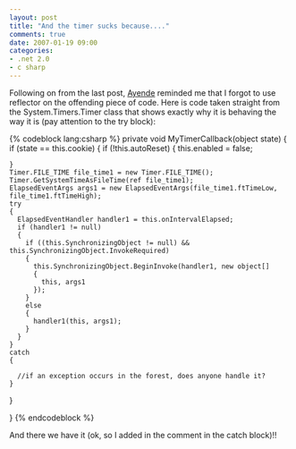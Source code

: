 ```yaml
---
layout: post
title: "And the timer sucks because...."
comments: true
date: 2007-01-19 09:00
categories:
- .net 2.0
- c sharp
---
```


Following on from the last post, [Ayende](http://www.ayende.com/blog) reminded me that I forgot to use reflector on the offending piece of code. Here is code taken straight from the System.Timers.Timer class that shows exactly why it is behaving the way it is (pay attention to the try block): 
 
{% codeblock lang:csharp %}
private void MyTimerCallback(object state) 
{
  if (state == this.cookie) 
  {
    if (!this.autoReset) 
    {
      this.enabled = false;

    }
    Timer.FILE_TIME file_time1 = new Timer.FILE_TIME();
    Timer.GetSystemTimeAsFileTime(ref file_time1);
    ElapsedEventArgs args1 = new ElapsedEventArgs(file_time1.ftTimeLow, file_time1.ftTimeHigh);
    try  
    {
      ElapsedEventHandler handler1 = this.onIntervalElapsed;
      if (handler1 != null) 
      {
        if ((this.SynchronizingObject != null) && this.SynchronizingObject.InvokeRequired) 
        {
          this.SynchronizingObject.BeginInvoke(handler1, new object[] 
          {
            this, args1 
          });
        }
        else  
        {
          handler1(this, args1);
        }
      }
    }
    catch  
    {

      //if an exception occurs in the forest, does anyone handle it? 
    }

  }

}
{% endcodeblock %}


And there we have it (ok, so I added in the comment in the catch block)!!




